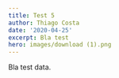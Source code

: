 ```yaml
---
title: Test 5
author: Thiago Costa
date: '2020-04-25'
excerpt: Bla test
hero: images/download (1).png
---
```

Bla test data.
